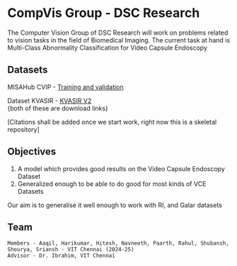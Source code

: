 # CompVis Group - DSC Research
The Computer Vision Group of DSC Research will work on problems related to vision tasks in the field of Biomedical Imaging. The current task at hand is
Multi-Class Abnormality Classification for Video Capsule Endoscopy

## Datasets
MISAHub CVIP - 
[Training and validation](https://figshare.com/ndownloader/files/48018562)

Dataset KVASIR - 
[KVASIR V2](https://datasets.simula.no/downloads/kvasir/kvasir-dataset-v2.zip)  
{both of these are download links}

[Citations shall be added once we start work, right now this is a skeletal repository]

## Objectives 
1. A model which provides good results on the Video Capsule Endoscopy Dataset
2. Generalized enough to be able to do good for most kinds of VCE Datasets

Our aim is to generalise it well enough to work with RI, and Galar datasets

## Team 
    Members - Aaqil, Harikumar, Hitesh, Navneeth, Paarth, Rahul, Shubansh, Shourya, Sriansh - VIT Chennai (2024-25)
    Advisor - Dr. Ibrahim, VIT Chennai
